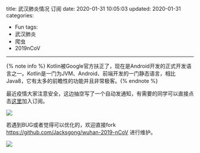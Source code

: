 title: 武汉肺炎情况 订阅
date: 2020-01-31 10:05:03
updated: 2020-01-31
categories:
- Fun
tags:
- 武汉肺炎
- 爬虫
- 2019nCoV

---

{% note info %} Kotlin被Google官方扶正了，现在是Android开发的正式开发语言之一。Kotlin是一门为JVM、Android、前端开发的一门静态语言，相比Java8，它有太多的前瞻性的功能并且非常极客。{% endnote %}

<!-- more -->


最近疫情大家注意安全，这边抽空写了一个自动发通知，有需要的同学可以直接点击[这里](https://go.feishu.cn/gYyh9M/)加入订阅。

![](/img/wuhan2019ncov-1.png)

若遇到BUG或者觉得可以优化的，欢迎直接fork https://github.com/Jacksgong/wuhan-2019-nCoV 进行维护。

![](/img/wuhan2019ncov-2.png)
